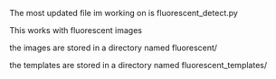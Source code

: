 The most updated file im working on is fluorescent_detect.py

This works with fluorescent images


the images are stored in a directory named fluorescent/

the templates are stored in a directory named fluorescent_templates/
